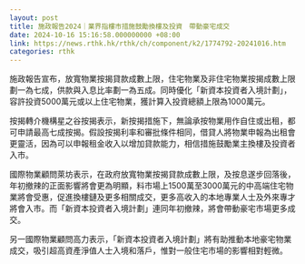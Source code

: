 ```yaml
---
layout: post
title: 施政報告2024｜業界指樓市措施鼓勵換樓及投資　帶動豪宅成交
date: 2024-10-16 15:16:58.000000000 +08:00
link: https://news.rthk.hk/rthk/ch/component/k2/1774792-20241016.htm
categories: rthk
---
```


施政報告宣布，放寬物業按揭貸款成數上限，住宅物業及非住宅物業按揭成數上限劃一為七成，供款與入息比率劃一為五成。同時優化「新資本投資者入境計劃」，容許投資5000萬元或以上住宅物業，獲計算入投資總額上限為1000萬元。

按揭轉介機構星之谷按揭表示，新按揭措施下，無論承按物業用作自住或出租，都可申請最高七成按揭。假設按揭利率和審批條件相同，借貸人將物業申報為出租會更靈活，因為可以申報租金收入以增加貸款能力，相信措施鼓勵業主換樓及投資者入市。

國際物業顧問萊坊表示，在政府放寬物業按揭貸款成數上限，及按息遂步回落後，年初撤辣的正面影響將會更為明顯，料市場上1500萬至3000萬元的中高端住宅物業將會受惠，促進換樓鏈及更多相關成交，更多高收入的本地專業人士及外來專才將會入市。而「新資本投資者入境計劃」連同年初撤辣，將會帶動豪宅市場更多成交。

另一國際物業顧問高力表示，「新資本投資者入境計劃」將有助推動本地豪宅物業成交，吸引超高資產淨值人士入境和落戶，惟對一般住宅市場的影響相對輕微。
